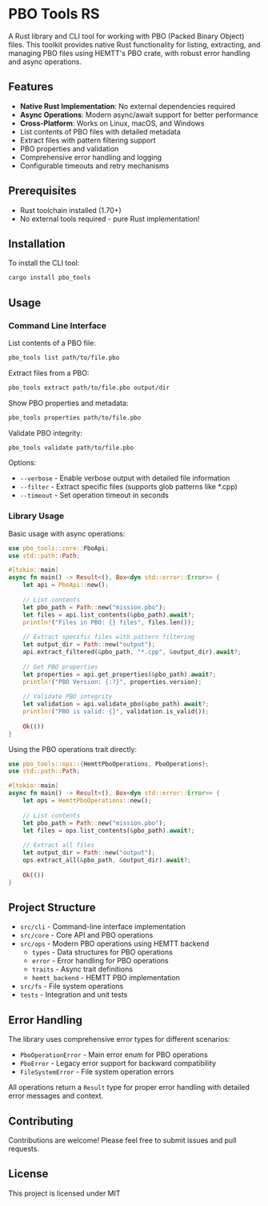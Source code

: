 # PBO Tools RS

A Rust library and CLI tool for working with PBO (Packed Binary Object) files. This toolkit provides native Rust functionality for listing, extracting, and managing PBO files using HEMTT's PBO crate, with robust error handling and async operations.

## Features

- **Native Rust Implementation**: No external dependencies required
- **Async Operations**: Modern async/await support for better performance
- **Cross-Platform**: Works on Linux, macOS, and Windows
- List contents of PBO files with detailed metadata
- Extract files with pattern filtering support
- PBO properties and validation
- Comprehensive error handling and logging
- Configurable timeouts and retry mechanisms

## Prerequisites

- Rust toolchain installed (1.70+)
- No external tools required - pure Rust implementation!

## Installation

To install the CLI tool:

```bash
cargo install pbo_tools
```

## Usage

### Command Line Interface

List contents of a PBO file:
```bash
pbo_tools list path/to/file.pbo
```

Extract files from a PBO:
```bash
pbo_tools extract path/to/file.pbo output/dir
```

Show PBO properties and metadata:
```bash
pbo_tools properties path/to/file.pbo
```

Validate PBO integrity:
```bash
pbo_tools validate path/to/file.pbo
```

Options:
- `--verbose` - Enable verbose output with detailed file information
- `--filter` - Extract specific files (supports glob patterns like *.cpp)
- `--timeout` - Set operation timeout in seconds

### Library Usage

Basic usage with async operations:
```rust
use pbo_tools::core::PboApi;
use std::path::Path;

#[tokio::main]
async fn main() -> Result<(), Box<dyn std::error::Error>> {
    let api = PboApi::new();
    
    // List contents
    let pbo_path = Path::new("mission.pbo");
    let files = api.list_contents(&pbo_path).await?;
    println!("Files in PBO: {} files", files.len());
    
    // Extract specific files with pattern filtering
    let output_dir = Path::new("output");
    api.extract_filtered(&pbo_path, "*.cpp", &output_dir).await?;
    
    // Get PBO properties
    let properties = api.get_properties(&pbo_path).await?;
    println!("PBO Version: {:?}", properties.version);
    
    // Validate PBO integrity
    let validation = api.validate_pbo(&pbo_path).await?;
    println!("PBO is valid: {}", validation.is_valid());
    
    Ok(())
}
```

Using the PBO operations trait directly:
```rust
use pbo_tools::ops::{HemttPboOperations, PboOperations};
use std::path::Path;

#[tokio::main]
async fn main() -> Result<(), Box<dyn std::error::Error>> {
    let ops = HemttPboOperations::new();
    
    // List contents
    let pbo_path = Path::new("mission.pbo");
    let files = ops.list_contents(&pbo_path).await?;
    
    // Extract all files
    let output_dir = Path::new("output");
    ops.extract_all(&pbo_path, &output_dir).await?;
    
    Ok(())
}
```

## Project Structure

- `src/cli` - Command-line interface implementation
- `src/core` - Core API and PBO operations
- `src/ops` - Modern PBO operations using HEMTT backend
  - `types` - Data structures for PBO operations
  - `error` - Error handling for PBO operations
  - `traits` - Async trait definitions
  - `hemtt_backend` - HEMTT PBO implementation
- `src/fs` - File system operations
- `tests` - Integration and unit tests

## Error Handling

The library uses comprehensive error types for different scenarios:
- `PboOperationError` - Main error enum for PBO operations
- `PboError` - Legacy error support for backward compatibility
- `FileSystemError` - File system operation errors

All operations return a `Result` type for proper error handling with detailed error messages and context.

## Contributing

Contributions are welcome! Please feel free to submit issues and pull requests.

## License

This project is licensed under MIT